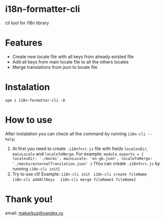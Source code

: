 # i18n-formatter-cli
cli tool for i18n library

# Features
- Create new locale file with all keys from already existed file
- Add all keys from main locale file to all the others locales
- Merge translations from json to locale file

# Instalation
`npm i i18n-formatter-cli -D`

# How to use
After instalation you can check all the command by running `i18n-cli --help`;

1. At first you need to create `.i18nfnrc.js` file with fields `localesDir`, `mainLocale` and `localeToMerge`. For example:
`
    module.exports = {
      localesDir: './mocks',
      mainLocale: 'en-gb.json',
      localeToMerge: './mocks/externalTranslation.json'
    }
`
(You can create `.i18nfnrc.js` by running `i18n-cli init`)
2. Try to use cli!
Example: 
`
i18n-cli init
`
` 
i18n-cli create fileName  
`
`
i18n-cli addAllKeys  
`
`
i18n-cli merge fileName1 fileName2  
`

# Thank you!

email: makarkuz@yandex.ru

